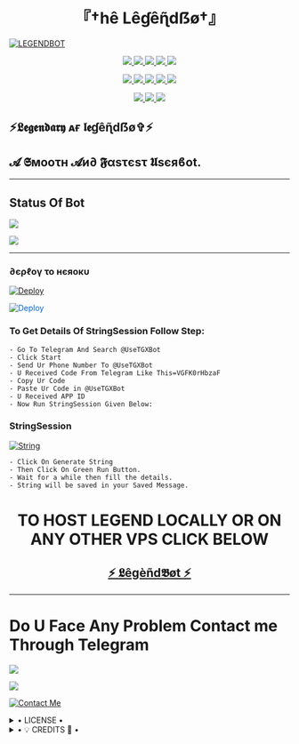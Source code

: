 <h1 align="center">
<b> 『†hê Lêɠêɳ̃dẞø†』 </b>
</h1>

[![LEGENDBOT](https://telegra.ph/file/2dd82644aa7f19518fe60.jpg)](https://github.com/LEGEND-OS/LEGENDUSERBOT)


<p align="center">
<a href="https://github.com/LEGEND-OS/LEGENDBOT" alt="GitHub closed issues"> <img src="https://img.shields.io/github/issues-closed-raw/LEGEND-OS/LEGENDBOT?style=flat&logo=github&color=success" /> </a>
<a href="https://github.com/LEGEND-OS/LEGENDBOT/graphs/contributors" alt="GitHub contributors"> <img src="https://img.shields.io/github/contributors/LEGEND-OS/LEGENDBOT?style=flat&logo=github" /> </a>
<a href="https://github.com/LEGEND-OS/LEGENDBOT/network/members" alt="GitHub forks"> <img src="https://img.shields.io/github/forks/LEGEND-OS/LEGENDBOT?label=Forks&logo=github" /> </a>
<a href="https://github.com/LEGEND-OS/LEGENDBOT" alt="GitHub closed pull requests"> <img src="https://img.shields.io/github/issues-pr-closed-raw/LEGEND-OS/LEGENDBOT?color=success" /> </a>
<a href="https://github.com/LEGEND-OS/LEGENDBOT" alt="GitHub issues"> <img src="https://img.shields.io/github/issues-raw/LEGEND-OS/LEGENDBOT?style=flat&logo=github&color=yellow" /> </a>
</p>
<p align="center">
<a href="https://github.com/LEGEND-OS/LEGENDBOT" alt="GitHub release (latest by date including pre-releases)"> <img src="https://img.shields.io/github/v/release/LEGEND-OS/LEGENDBOT?include_prereleases?style=flat&logo=github" /> </a>
<a href="https://www.python.org/" alt="made-with-python"> <img src="https://img.shields.io/badge/Made%20with-Python-1f425f.svg?style=flat&logo=python&color=blue" /> </a>
<a href="https://github.com/LEGEND-OS/LEGENDBOT" alt="Docker!"> <img src="https://aleen42.github.io/badges/src/docker.svg" /> </a>
<a href="https://github.com/LEGEND-OS/LEGENDBOT" alt="GitHub repo size"> <img src="https://img.shields.io/github/repo-size/LEGEND-OS/LEGENDBOT" /> </a>
<a href="https://github.com/LEGEND-OS/LEGENDBOT/blob/master/LICENSE" alt="GPLv3 license"> <img src="https://img.shields.io/badge/License-GPLv3-blue.svg" /> </a>
</p>
<p align="center">
<a href="https://t.me/Legend_Userbot" alt="Telegram!"> <img src="https://aleen42.github.io/badges/src/telegram.svg" /> </a>
<a href="https://github.com/LEGEND-OS/LEGENDBOT/graphs/commit-activity" alt="Maintenance"> <img src="https://img.shields.io/badge/Maintained%3F-yes-green.svg" /> </a>
<a href="https://makeapullrequest.com" alt="PRs Welcome"> <img src="https://img.shields.io/badge/PRs-welcome-brightgreen.svg?style=flat-square" /> </a>
</p>


## ⚡𝕷𝖊𝖌𝖊𝖓𝖉𝖆𝖗𝖞 ᴀғ 𝖑𝖊ɠêɳ̃dẞø✞︎⚡
## 𝓐 𝕾мοοτн 𝓐и∂ 𝕱αѕτєѕτ 𝖀sєяϐοt.


------------
## Status Of Bot 

<p align="left">
    <a href="https://github.com/LEGEND-OS/LEGENDBOT/network/members"><img src="https://img.shields.io/github/forks/LEGEND-OS/LEGENDBOT?label=Forks&logoColor=Black&style=social"></a><p align="left"><a href="https://github.com/LEGEND-OS/LEGENDBOT/stargazers"><img src="https://img.shields.io/github/stars/LEGEND-OS/LEGENDBOT?logoColor=Blue&style=social"></a><p align="left"><a href="https://github.com/LEGEND-OS/LEGENDBOT"></a><p align="left"><a href="https://github.com/LEGEND-OS/LEGENDBOT?"></a>



------------
<h3> ∂єρℓογ το нєяοκυ </h3>

[![Deploy](https://telegra.ph/file/1ded5ead2f8cc5828897a.jpg)](https://dashboard.heroku.com/new?button-url=https%3A%2F%2Fgithub.com%2FLEGEND-OS%2FLEGENDBOT&template=https%3A%2F%2Fgithub.com%2FLEGEND-OS%2FLEGENDBOT)


<a href="https://dashboard.heroku.com/new?button-url=https%3A%2F%2Fgithub.com%2FLEGEND-OS%2FLEGENDBOT&template=https%3A%2F%2Fgithub.com%2FLEGEND-OS%2FLEGENDBOT" rel="nofollow" style="background-color: initial; box-sizing: border-box; color: #0366d6; text-decoration-line: none;"><img alt="Deploy" data-canonical-src="https://www.herokucdn.com/deploy/button.svg" src="https://camo.githubusercontent.com/83b0e95b38892b49184e07ad572c94c8038323fb/68747470733a2f2f7777772e6865726f6b7563646e2e636f6d2f6465706c6f792f627574746f6e2e737667" style="border-style: none; box-sizing: initial; max-width: 100%;" /></a></div>
</a>


### To Get Details Of StringSession Follow Step: 

    - Go To Telegram And Search @UseTGXBot
    - Click Start
    - Send Ur Phone Number To @UseTGXBot
    - U Received Code From Telegram Like This=VGFK0rHbzaF
    - Copy Ur Code
    - Paste Ur Code in @UseTGXBot
    - U Received APP ID
    - Now Run StringSession Given Below:
   

### StringSession

[![String](https://telegra.ph/file/a6bca4695a54de983c015.jpg)](https://replit.com/@KrishnaJaiswal1/LEGENDBOT#main.py) 

    - Click On Generate String
    - Then Click On Green Run Button.
    - Wait for a while then fill the details.
    - String will be saved in your Saved Message.


<h1 align="center">TO HOST LEGEND LOCALLY OR ON ANY OTHER VPS CLICK BELOW</h1>

<h2 align="center"> <a href="https://github.com/LEGEND-OS/LEGENDUSERBOT">⚡ 𝕷êgèñd𝕭øt ⚡</a></h2>

------------
# Do U Face Any Problem Contact me Through Telegram 

<a href="https://t.me/Legend_Userbot"><img src="https://img.shields.io/badge/Legend%20Group-red.svg?style=for-the-badge&logo=Telegram"></a>

<a href="https://t.me/Its_LegendBoy"><img src="https://img.shields.io/badge/CREATOR%20ME-blue.svg?style=for-the-badge&logo=Telegram"></a>


[![Contact Me](https://img.shields.io/badge/Telegram-Contact%20Me-informational)](https://t.me/Its_LegendBoy)


<details>

  <summary> • LICENSE • </summary>

![](https://www.gnu.org/graphics/gplv3-or-later.png)

LEGEND-OS

Poject [LEGENDBOT](https://github.com/LEGEND-OS/LEGENDBOT) is free software: you can redistribute it and/or modify

it under the terms of the GNU General Public License as published by

the Free Software Foundation, either version 3 of the License, or

(at your option) any later version.

This program is distributed in the hope that it will be useful,

but WITHOUT ANY WARRANTY; without even the implied warranty of

MERCHANTABILITY or FITNESS FOR A PARTICULAR PURPOSE.  See the

GNU General Public License for more details.

You should have received a copy of the GNU General Public License

along with this program. If not, see <https://www.gnu.org/licenses/>.

</details>

<details>

  <summary> • 💡 CREDITS 💞 • </summary>
  
• [LEGEND](https://github.com/LEGEND-OS)








